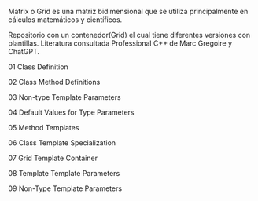 Matrix o Grid es una matriz bidimensional que se utiliza principalmente en cálculos matemáticos y científicos. 

Repositorio con un contenedor(Grid) el cual tiene diferentes versiones con plantillas.
Literatura consultada Professional C++ de Marc Gregoire y ChatGPT.

01 Class Definition

02 Class Method Definitions

03 Non-type Template Parameters

04 Default Values for Type Parameters

05 Method Templates

06 Class Template Specialization

07 Grid Template Container

08 Template Template Parameters

09 Non-Type Template Parameters
